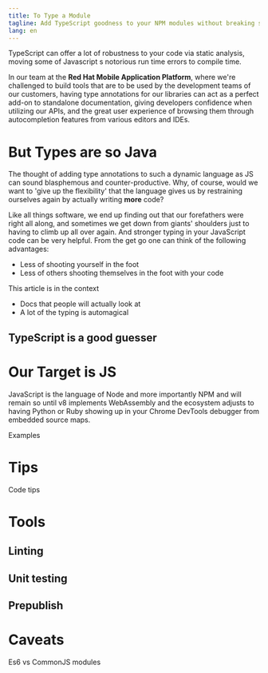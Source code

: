 ```yaml
---
title: To Type a Module
tagline: Add TypeScript goodness to your NPM modules without breaking stuff
lang: en
---
```


TypeScript can offer a lot of robustness to your code via static analysis, moving some of Javascript s notorious run time errors to compile time.

In our team at the **Red Hat Mobile Application Platform**, where we're challenged to build tools that are to be used by the development teams of our customers, having type annotations for our libraries can act as a perfect add-on to standalone documentation, giving developers confidence when utilizing our APIs, and the great user experience of browsing them through autocompletion features from various editors and IDEs.

But Types are so Java
===

The thought of adding type annotations to such a dynamic language as JS can sound blasphemous and counter-productive. Why, of course, would we want to 'give up the flexibility' that the language gives us by restraining ourselves again by actually writing **more** code?

Like all things software, we end up finding out that our forefathers were right all along, and sometimes we get down from giants' shoulders just to having to climb up all over again. And stronger typing in your JavaScript code can be very helpful. From the get go one can think of the following advantages:

- Less of shooting yourself in the foot
- Less of others shooting themselves in the foot with your code

This article is in the context 

- Docs that people will actually look at
- A lot of the typing is automagical

TypeScript is a good guesser
---

Our Target is JS
===

JavaScript is the language of Node and more importantly NPM and will remain so until v8 implements WebAssembly and the ecosystem adjusts to having Python or Ruby showing up in your Chrome DevTools debugger from embedded source maps.

Examples

Tips
===
Code tips

Tools
===

Linting
---

Unit testing
---

Prepublish
---

Caveats
===

Es6 vs CommonJS modules

